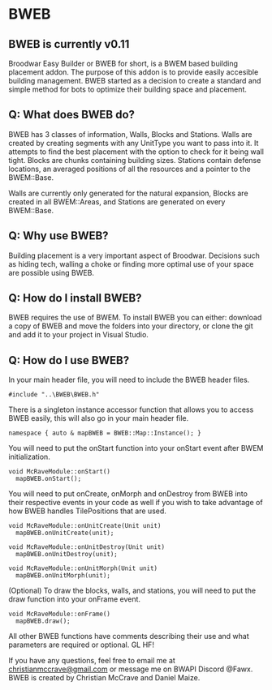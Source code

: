 # BWEB
## BWEB is currently v0.11
Broodwar Easy Builder or BWEB for short, is a BWEM based building placement addon. The purpose of this addon is to provide easily accesible building management. BWEB started as a decision to create a standard and simple method for bots to optimize their building space and placement.

## Q: What does BWEB do?
BWEB has 3 classes of information, Walls, Blocks and Stations. Walls are created by creating segments with any UnitType you want to pass into it. It attempts to find the best placement with the option to check for it being wall tight. Blocks are chunks containing building sizes. Stations contain defense locations, an averaged positions of all the resources and a pointer to the BWEM::Base.

Walls are currently only generated for the natural expansion, Blocks are created in all BWEM::Areas, and Stations are generated on every BWEM::Base.

## Q: Why use BWEB?
Building placement is a very important aspect of Broodwar. Decisions such as hiding tech, walling a choke or finding more optimal use of your space are possible using BWEB.

## Q: How do I install BWEB?
BWEB requires the use of BWEM. To install BWEB you can either: download a copy of BWEB and move the folders into your directory, or clone the git and add it to your project in Visual Studio.

## Q: How do I use BWEB?

In your main header file, you will need to include the BWEB header files.

```
#include "..\BWEB\BWEB.h"
```

There is a singleton instance accessor function that allows you to access BWEB easily, this will also go in your main header file.

```
namespace { auto & mapBWEB = BWEB::Map::Instance(); }

```

You will need to put the onStart function into your onStart event after BWEM initialization.

``` 
void McRaveModule::onStart()
  mapBWEB.onStart();
```
You will need to put onCreate, onMorph and onDestroy from BWEB into their respective events in your code as well if you wish to take advantage of how BWEB handles TilePositions that are used.

``` 
void McRaveModule::onUnitCreate(Unit unit)
  mapBWEB.onUnitCreate(unit);

void McRaveModule::onUnitDestroy(Unit unit)
  mapBWEB.onUnitDestroy(unit);
  
void McRaveModule::onUnitMorph(Unit unit)
  mapBWEB.onUnitMorph(unit);
```

(Optional) To draw the blocks, walls, and stations, you will need to put the draw function into your onFrame event.

```
void McRaveModule::onFrame()
  mapBWEB.draw();
```

All other BWEB functions have comments describing their use and what parameters are required or optional. GL HF!

If you have any questions, feel free to email me at christianmccrave@gmail.com or message me on BWAPI Discord @Fawx.
BWEB is created by Christian McCrave and Daniel Maize. 
